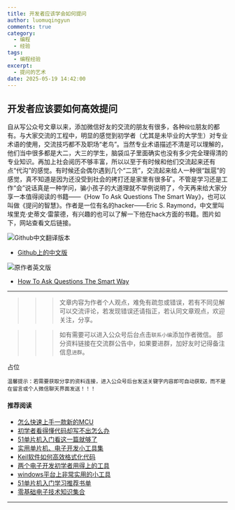 ```yaml
---
title: 开发者应该学会如何提问
author: luomuqingyun
comments: true
category:
  - 编程
  - 经验
tags:
  - 编程经验
excerpt:
  - 提问的艺术
date: 2025-05-19 14:42:00
---
```

## 开发者应该要如何高效提问
自从写公众号文章以来，添加微信好友的交流的朋友有很多，各种`段位`朋友的都有。与大家交流的工程中，明显的感觉到初学者（尤其是未毕业的大学生）对专业术语的使用，交流技巧都不及职场“老鸟”。当然专业术语描述不清是可以理解的，他们当中很多都是大二，大三的学生，脑袋瓜子里面确实也没有多少完全理得清的专业知识。再加上社会阅历不够丰富，所以以至于有时候和他们交流起来还有点“代沟”的感觉。有时候还会偶尔遇到几个“二货”，交流起来给人一种很“跋扈”的感觉，真不知道是因为还没受到社会的拷打还是家里有很多矿。不管是学习还是工作“会”说话真是一种学问，骗小孩子的大道理就不举例说明了，今天再来给大家分享一本值得阅读的书籍——《How To Ask Questions The Smart Way》，也可以叫做《提问的智慧》。作者是一位有名的hacker——Eric S. Raymond，中文里叫埃里克·史蒂文·雷蒙德，有兴趣的也可以了解一下他在hack方面的书籍。图片如下，网站查看文后链接。

![Github中文翻译版本](https://files.mdnice.com/user/38598/796d3048-a611-4870-9f6a-cae72fcb39af.png)

- [Github上的中文版](https://github.com/ryanhanwu/How-To-Ask-Questions-The-Smart-Way "Github上的中文版")

![原作者英文版](https://files.mdnice.com/user/38598/a6f673f8-aa44-44b2-9ccc-94ed216bca86.png)

- [How To Ask Questions The Smart Way](http://www.catb.org/~esr/faqs/smart-questions.html "How To Ask Questions The Smart Way")

----
>>>文章内容为作者个人观点，难免有疏忽或错误，若有不同见解可以交流评论，若发现错误还请指正，若认同文章观点，欢迎关注，分享。

>>>如有需要可以进入公众号后台点击`联系小编`添加作者微信。
部分资料链接在交流群公告中，如果要进群，加好友时记得备注信息`进群`。

占位

`温馨提示：若需要获取分享的资料连接，进入公众号后台发送关键字内容即可自动获取，而不是在留言或个人微信聊天界面发送！！！`

#### 推荐阅读
- [怎么快速上手一款新的MCU](https://mp.weixin.qq.com/s?__biz=MzI1OTQ4MTg4Ng==&mid=2247485581&idx=1&sn=b36e6536717774f7931c7aa93d5b237a&chksm=ea7900fcdd0e89ea0db13737720edc996fcb3fdbab3e43b4a92316240ac66d4b5a8bf9a07e78&token=466212876&lang=zh_CN#rd)
- [初学者看得懂代码却写不出怎么办](https://mp.weixin.qq.com/s?__biz=MzI1OTQ4MTg4Ng==&mid=2247485862&idx=1&sn=830ede5ac467c8d396adfbea141f0526&chksm=ea7901d7dd0e88c1e8e5396305ab83c6fbd884cf356ad64c54463230364e865a1659f193dd1f&token=63320980&lang=zh_CN#rd)
- [51单片机入门看这一篇就够了](https://mp.weixin.qq.com/s?__biz=MzI1OTQ4MTg4Ng==&mid=2247485523&idx=1&sn=b7fcd1b86e2467d6f03b1a520c39bb06&chksm=ea790022dd0e893452c4994fa16d63111b16d9878c303712f695b58b7af360b7b18c1ed4b201&token=1711068967&lang=zh_CN#rd)
- [实用单片机、电子开发小工具集](https://mp.weixin.qq.com/s?__biz=MzI1OTQ4MTg4Ng==&mid=2247485606&idx=1&sn=2b433faa2e436fc762dc538c9cf3fe14&chksm=ea7900d7dd0e89c169f8948ff3d423016c8f51f1c914eb7b0d20cba8145b9ffa54815915d67b&token=1580674001&lang=zh_CN#rd)
- [Keil软件如何高效格式化代码](https://mp.weixin.qq.com/s?__biz=MzI1OTQ4MTg4Ng==&mid=2247485572&idx=1&sn=17cefa35d9d660083d419a7e9b6db6f7&chksm=ea7900f5dd0e89e35b65ba26354cc69ad24f686d8e18abd34e0932567a9345e8c9ed653eee6b&token=1711068967&lang=zh_CN#rd)
- [两个电子开发初学者用得上的工具](https://mp.weixin.qq.com/s?__biz=MzI1OTQ4MTg4Ng==&mid=2247485987&idx=1&sn=106e52add61999ae4bddd8b28c7ed2b1&chksm=ea790252dd0e8b44e36e26f20153b1bd73a0fff98ef3c50330358435a9dfac2d97e04a30d59e&token=63320980&lang=zh_CN#rd)
- [windows平台上非常实用的小工具](https://mp.weixin.qq.com/s?__biz=MzI1OTQ4MTg4Ng==&mid=2247485420&idx=2&sn=728ca4abbadf7caf51c392e7d7045cbe&chksm=ea790f9ddd0e868b9fa162c80db1876199845f387bbe851c8d38a4e8412329ae635916c13cfb&token=1711068967&lang=zh_CN#rd)
- [51单片机入门学习推荐书单](https://mp.weixin.qq.com/s?__biz=MzI1OTQ4MTg4Ng==&mid=2247485689&idx=3&sn=d4c0d26781f307ffd26defdc4022c928&chksm=ea790088dd0e899e2872692b9568309e779acfc515e82c28a853d4228de2e2b8f7ee7149913f&token=63320980&lang=zh_CN#rd)
- [零基础电子技术知识集合](https://mp.weixin.qq.com/s?__biz=MzI1OTQ4MTg4Ng==&mid=2247485689&idx=4&sn=211c2d0871a19c5e92cdf0c34f01d96b&chksm=ea790088dd0e899e3042a649a346bc98e94189d1fd18da2b954a7ddb781582dc2d0a82e07f4d&token=970763775&lang=zh_CN#rd)
----
